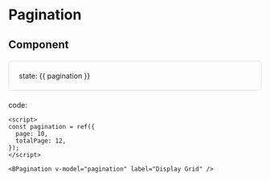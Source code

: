 <script setup>
import '../src/components/index.scss'
import { ref } from 'vue';
import BPagination from '../src/components/pagination/BPagination.vue'

const pagination = ref({ page: 10, totalPage: 12 })
</script>

# Pagination

## Component

<div class="card">
  <BPagination v-model="pagination" label="Display Grid" />
  <div>
    <p>state: {{ pagination }}</p>
  </div>
</div>

code:

```vue
<script>
const pagination = ref({
  page: 10,
  totalPage: 12,
});
</script>

<BPagination v-model="pagination" label="Display Grid" />
```

<style>
  .card {
    margin: 20px 0;
    padding: 20px;
    border: 1px solid #ddd;
    border-radius: 5px;
    line-height: normal;
  }

  .card p {
    margin: 0
  }
  .card * {
    line-height: normal;
  }
</style>
